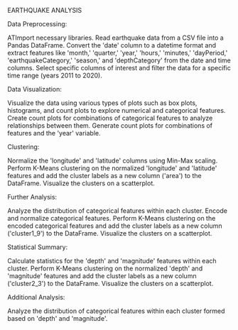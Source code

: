 EARTHQUAKE ANALYSIS





Data Preprocessing:

ATImport necessary libraries.
Read earthquake data from a CSV file into a Pandas DataFrame.
Convert the 'date' column to a datetime format and extract features like 'month,' 'quarter,' 'year,' 'hours,' 'minutes,' 'dayPeriod,' 'earthquakeCategory,' 'season,' and 'depthCategory' from the date and time columns.
Select specific columns of interest and filter the data for a specific time range (years 2011 to 2020).



Data Visualization:

Visualize the data using various types of plots such as box plots, histograms, and count plots to explore numerical and categorical features.
Create count plots for combinations of categorical features to analyze relationships between them.
Generate count plots for combinations of features and the 'year' variable.



Clustering:

Normalize the 'longitude' and 'latitude' columns using Min-Max scaling.
Perform K-Means clustering on the normalized 'longitude' and 'latitude' features and add the cluster labels as a new column ('area') to the DataFrame.
Visualize the clusters on a scatterplot.



Further Analysis:

Analyze the distribution of categorical features within each cluster.
Encode and normalize categorical features.
Perform K-Means clustering on the encoded categorical features and add the cluster labels as a new column ('cluster1_9') to the DataFrame.
Visualize the clusters on a scatterplot.



Statistical Summary:

Calculate statistics for the 'depth' and 'magnitude' features within each cluster.
Perform K-Means clustering on the normalized 'depth' and 'magnitude' features and add the cluster labels as a new column ('cluster2_3') to the DataFrame.
Visualize the clusters on a scatterplot.



Additional Analysis:

Analyze the distribution of categorical features within each cluster formed based on 'depth' and 'magnitude'.




